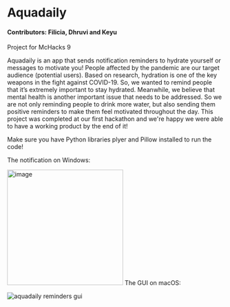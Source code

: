 
# Aquadaily
#### Contributors: Filicia, Dhruvi and Keyu 
Project for McHacks 9

Aquadaily is an app that sends notification reminders to hydrate yourself or messages to motivate you! People affected by the pandemic are our target audience (potential users). Based on research, hydration is one of the key weapons in the fight against COVID-19. So, we wanted to remind people that it’s extremely important to stay hydrated. Meanwhile, we believe that mental health is another important issue that needs to be addressed. So we are not only reminding people to drink more water, but also sending them positive reminders to make them feel motivated throughout the day. This project was completed at our first hackathon and we're happy we were able to have a working product by the end of it!

Make sure you have Python libraries plyer and Pillow installed to run the code!

The notification on Windows:

<img width="269" alt="image" src="https://user-images.githubusercontent.com/86217495/151275174-1eafd76a-59ab-4010-8547-c7de2f48bea7.png">
The GUI on macOS:

![aquadaily reminders gui](https://user-images.githubusercontent.com/86217495/151274129-8fd3e18c-5bf8-44e3-9195-178df2bbad79.png)


